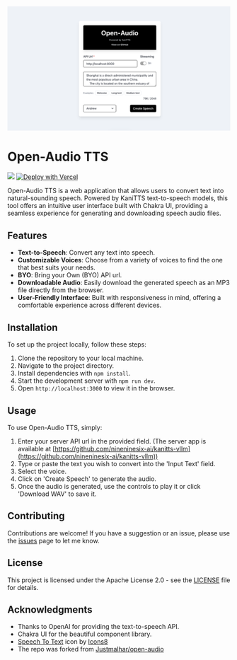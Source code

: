 ![Open-Audio TTS Demo](public/demo.png)

# Open-Audio TTS

<div style='{"display": "flex"}'>

[![](https://dcbadge.limes.pink/api/server/https://discord.gg/NzP3rjB4SB?style=flat)](https://discord.gg/NzP3rjB4SB)  [![Deploy with Vercel](https://img.shields.io/badge/Vercel-000000?style=flat&logo=vercel&logoColor=white)](https://vercel.com/new/clone?repository-url=https://github.com/nineninesix-ai/open-audio)

</div>

Open-Audio TTS is a web application that allows users to convert text into natural-sounding speech. Powered by KaniTTS text-to-speech models, this tool offers an intuitive user interface built with Chakra UI, providing a seamless experience for generating and downloading speech audio files.

## Features

- **Text-to-Speech**: Convert any text into speech.
- **Customizable Voices**: Choose from a variety of voices to find the one that best suits your needs.
- **BYO**: Bring your Own (BYO) API url.
- **Downloadable Audio**: Easily download the generated speech as an MP3 file directly from the browser.
- **User-Friendly Interface**: Built with responsiveness in mind, offering a comfortable experience across different devices.


## Installation

To set up the project locally, follow these steps:

1. Clone the repository to your local machine.
2. Navigate to the project directory.
3. Install dependencies with `npm install`.
4. Start the development server with `npm run dev`.
5. Open `http://localhost:3000` to view it in the browser.


## Usage

To use Open-Audio TTS, simply:

1. Enter your server API url in the provided field. (The server app is available at [https://github.com/nineninesix-ai/kanitts-vllm](https://github.com/nineninesix-ai/kanitts-vllm))
2. Type or paste the text you wish to convert into the 'Input Text' field.
3. Select the voice.
4. Click on 'Create Speech' to generate the audio.
5. Once the audio is generated, use the controls to play it or click 'Download WAV' to save it.

## Contributing

Contributions are welcome! If you have a suggestion or an issue, please use the [issues](#) page to let me know.

## License

This project is licensed under the Apache License 2.0 - see the [LICENSE](LICENSE) file for details.

## Acknowledgments

- Thanks to OpenAI for providing the text-to-speech API.
- Chakra UI for the beautiful component library.
- <a target="_blank" href="https://icons8.com/icon/PgPOu9C2G4Dq/speech-to-text">Speech To Text</a> icon by <a target="_blank" href="https://icons8.com">Icons8</a>
- The repo was forked from [Justmalhar/open-audio](https://github.com/Justmalhar/open-audio)

